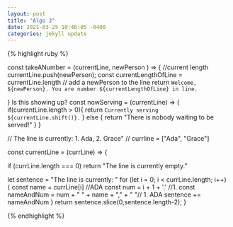 ```yaml
---
layout: post
title: "Algo 3"
date: 2021-03-25 10:46:05 -0400
categories: jekyll update
---
```


{% highlight ruby %}

const takeANumber = (currentLine, newPerson ) => {
//current length
currentLine.push(newPerson);
const currentLengthOfLine = currentLine.length
// add a newPerson to the line
return `Welcome, ${newPerson}. You are number ${currentLengthOfLine} in line.`

}
Is this showing up?
const nowServing = (currentLine) => {
if(currentLine.length > 0){
return `Currently serving ${currentLine.shift()}.`
} else {
return "There is nobody waiting to be served!"
}
}

// The line is currently: 1. Ada, 2. Grace"
// currline = ["Ada", "Grace"]

const currentLine = (currLine) => {

if (currLine.length === 0) return "The line is currently empty."

let sentence = "The line is currently: "
for (let i = 0; i < currLine.length; i++) {
const name = currLine[i] //ADA
const num = i + 1 + '.' //1.
const nameAndNum = num + " " + name + "," + " "// 1. ADA
sentence += nameAndNum
}
return sentence.slice(0,sentence.length-2);
}

{% endhighlight %}
